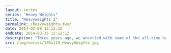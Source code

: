 ```yaml
---
layout: series
series: "Heavy-Weights"
title: "Heavyweights 2"
permalink: /heavyweights-two/
date: 2014-02-08 12:12:12
endDate: 2014-03-15 12:12:12
description: "Three years ago, we wrestled with some of the all-time heavyweight questions to faith: big, hairy questions about science, history, suffering, judgement, hypocrisy and grace. Now it's time for the rematch. Join us as we go head to head with the big ones."
src: /img/series/190x110_HeavyWeights.jpg
---
```



